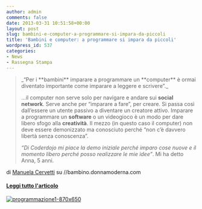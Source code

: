 ```yaml
---
author: admin
comments: false
date: 2013-03-31 10:51:58+00:00
layout: post
slug: bambini-e-computer-a-programmare-si-impara-da-piccoli
title: 'Bambini e computer: a programmare si impara da piccoli'
wordpress_id: 537
categories:
- News
- Rassegna Stampa
---
```


<blockquote>_“Per i **bambini** imparare a programmare un **computer** è ormai diventato importante come imparare a leggere e scrivere”._

...il computer non serve solo per navigare e andare sui **social network**. Serve anche per “imparare a fare”, per creare. Si passa così dall’essere un utente passivo a diventare un creatore attivo. Imparare a programmare un **software** o un videogioco è un modo per dare libero sfogo alla **creatività**. Il mezzo (in questo caso il computer) non deve essere demonizzato ma conosciuto perché “non c’è davvero libertà senza conoscenza”.

_“Di Coderdojo mi piace la demo iniziale perché imparo cose nuove e il momento libero perché posso realizzare le mie idee”_. Mi ha detto Anna, 5 anni.</blockquote>


di [Manuela Cervetti](//bambino.donnamoderna.com/author/manuela-cervetti/) su //bambino.donnamoderna.com


#### [Leggi tutto l'articolo](//bambino.donnamoderna.com/bambini-4-6/bambini-e-computer-programmare-da-piccoli/)


[![programmazione1-870x650](//coderdojomilano.it/wp-content/uploads/2013/03/programmazione1-870x650.jpg)](//bambino.donnamoderna.com/bambini-4-6/bambini-e-computer-programmare-da-piccoli/)
